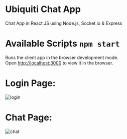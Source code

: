 # Ubiquiti Chat App

Chat App in React JS using Node.js, Socket.io &amp; Express

# Available Scripts `npm start`

Runs the client app in the browser development mode.<br />
Open [http://localhost:3000](http://localhost:3000) to view it in the browser.

# Login Page:

![login](https://user-images.githubusercontent.com/54796542/72634983-0f9ddd80-395c-11ea-8431-54542a026d5f.png)

# Chat Page:

![chat](https://user-images.githubusercontent.com/54796542/72635415-17aa4d00-395d-11ea-9f4d-2f4b5ceca49b.png)
